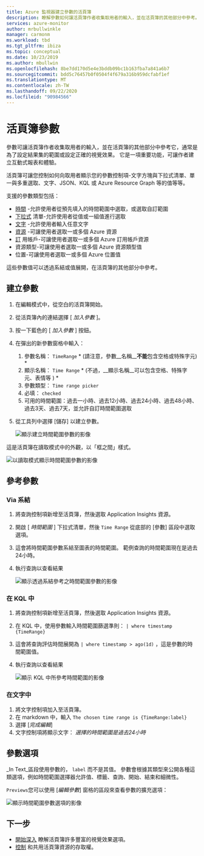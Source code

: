 ```yaml
---
title: Azure 監視器建立參數的活頁簿
description: 瞭解參數如何讓活頁簿作者收集取用者的輸入，並在活頁簿的其他部分中參考。
services: azure-monitor
author: mrbullwinkle
manager: carmonm
ms.workload: tbd
ms.tgt_pltfrm: ibiza
ms.topic: conceptual
ms.date: 10/23/2019
ms.author: mbullwin
ms.openlocfilehash: 8be7dd170d5e4e3bddb09bc1b163fba7a841a6b7
ms.sourcegitcommit: bdd5c76457b0f0504f4f679a316b959dcfabf1ef
ms.translationtype: MT
ms.contentlocale: zh-TW
ms.lasthandoff: 09/22/2020
ms.locfileid: "90984566"
---
```

# <a name="workbook-parameters"></a>活頁簿參數

參數可讓活頁簿作者收集取用者的輸入，並在活頁簿的其他部分中參考它，通常是為了設定結果集的範圍或設定正確的視覺效果。 它是一項重要功能，可讓作者建立互動式報表和體驗。 

活頁簿可讓您控制如何向取用者顯示您的參數控制項-文字方塊與下拉式清單、單一與多重選取、文字、JSON、KQL 或 Azure Resource Graph 等的值等等。  

支援的參數類型包括：
* [時間](workbooks-time.md) -允許使用者從預先填入的時間範圍中選取，或選取自訂範圍
* [下拉式](workbooks-dropdowns.md) 清單-允許使用者從值或一組值進行選取
* [文字](workbooks-text.md) -允許使用者輸入任意文字
* [資源](workbooks-resources.md) -可讓使用者選取一或多個 Azure 資源
* [訂](workbooks-resources.md) 用帳戶-可讓使用者選取一或多個 Azure 訂用帳戶資源
* 資源類型-可讓使用者選取一或多個 Azure 資源類型值
* 位置-可讓使用者選取一或多個 Azure 位置值

這些參數值可以透過系結或值展開，在活頁簿的其他部分中參考。

## <a name="creating-a-parameter"></a>建立參數
1. 在編輯模式中，從空白的活頁簿開始。
2. 從活頁簿內的連結選擇 [ _加入參數_ ]。
3. 按一下藍色的 [ _加入參數_ ] 按鈕。
4. 在彈出的新參數窗格中輸入：
    1. 參數名稱： `TimeRange` * (請注意，參數__名稱__**不能**包含空格或特殊字元) *
    2. 顯示名稱： `Time Range` * (不過，__顯示名稱__可以包含空格、特殊字元、表情等 ) *  
    2. 參數類型： `Time range picker`
    3. 必填： `checked`
    4. 可用的時間範圍：過去一小時、過去12小時、過去24小時、過去48小時、過去3天、過去7天，並允許自訂時間範圍選取
5. 從工具列中選擇 [儲存] 以建立參數。

   ![顯示建立時間範圍參數的影像](./media/workbooks-parameters/time-settings.png)

這是活頁簿在讀取模式中的外觀，以「框之間」樣式。

   ![以讀取模式顯示時間範圍參數的影像](./media/workbooks-parameters/parameters-time.png)

## <a name="referencing-a-parameter"></a>參考參數
### <a name="via-bindings"></a>Via 系結
1. 將查詢控制項新增至活頁簿，然後選取 Application Insights 資源。
2. 開啟 [ _時間範圍_ ] 下拉式清單，然後 `Time Range` 從底部的 [參數] 區段中選取選項。
3. 這會將時間範圍參數系結至圖表的時間範圍。 範例查詢的時間範圍現在是過去24小時。
4. 執行查詢以查看結果

    ![顯示透過系結參考之時間範圍參數的影像](./media/workbooks-parameters/time-binding.png)

### <a name="in-kql"></a>在 KQL 中
1. 將查詢控制項新增至活頁簿，然後選取 Application Insights 資源。
2. 在 KQL 中，使用參數輸入時間範圍篩選準則： `| where timestamp {TimeRange}`
3. 這會將查詢評估時間展開為 `| where timestamp > ago(1d)` ，這是參數的時間範圍值。
4. 執行查詢以查看結果

    ![顯示 KQL 中所參考時間範圍的影像](./media/workbooks-parameters/time-in-code.png)

### <a name="in-text"></a>在文字中 
1. 將文字控制項加入至活頁簿。
2. 在 markdown 中，輸入 `The chosen time range is {TimeRange:label}`
3. 選擇 [_完成編輯_]
4. 文字控制項將顯示文字： _選擇的時間範圍是過去24小時_

## <a name="parameter-options"></a>參數選項
_In Text_區段使用參數的， `label` 而不是其值。 參數會根據其類型來公開各種這類選項，例如時間範圍選擇器允許值、標籤、查詢、開始、結束和細微性。

`Previews`您可以使用 [_編輯參數_] 窗格的區段來查看參數的擴充選項：

![顯示時間範圍參數選項的影像](./media/workbooks-parameters/time-previews.png)

## <a name="next-steps"></a>下一步

* [開始深入](workbooks-visualizations.md) 瞭解活頁簿許多豐富的視覺效果選項。
* [控制](workbooks-access-control.md) 和共用活頁簿資源的存取權。
